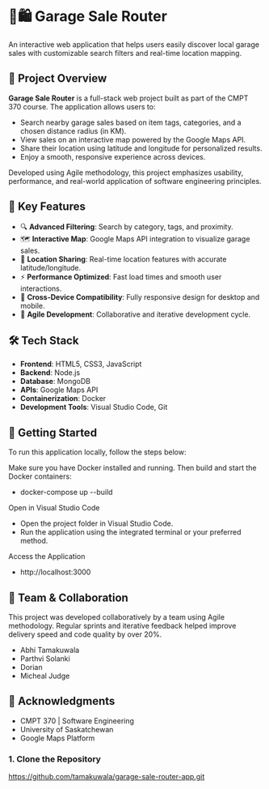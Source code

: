 # 🚗🛍️ Garage Sale Router

An interactive web application that helps users easily discover local garage sales with customizable search filters and real-time location mapping.

## 📌 Project Overview

**Garage Sale Router** is a full-stack web project built as part of the CMPT 370 course. The application allows users to:

- Search nearby garage sales based on item tags, categories, and a chosen distance radius (in KM).
- View sales on an interactive map powered by the Google Maps API.
- Share their location using latitude and longitude for personalized results.
- Enjoy a smooth, responsive experience across devices.

Developed using Agile methodology, this project emphasizes usability, performance, and real-world application of software engineering principles.

## 🧠 Key Features

- 🔍 **Advanced Filtering**: Search by category, tags, and proximity.
- 🗺️ **Interactive Map**: Google Maps API integration to visualize garage sales.
- 📍 **Location Sharing**: Real-time location features with accurate latitude/longitude.
- ⚡ **Performance Optimized**: Fast load times and smooth user interactions.
- 📱 **Cross-Device Compatibility**: Fully responsive design for desktop and mobile.
- 🤝 **Agile Development**: Collaborative and iterative development cycle.

## 🛠️ Tech Stack

- **Frontend**: HTML5, CSS3, JavaScript
- **Backend**: Node.js
- **Database**: MongoDB
- **APIs**: Google Maps API
- **Containerization**: Docker
- **Development Tools**: Visual Studio Code, Git

## 🚀 Getting Started

To run this application locally, follow the steps below:

Make sure you have Docker installed and running. Then build and start the Docker containers:

- docker-compose up --build

Open in Visual Studio Code

- Open the project folder in Visual Studio Code.
- Run the application using the integrated terminal or your preferred method.

Access the Application

- http://localhost:3000

## 👥 Team & Collaboration
This project was developed collaboratively by a team using Agile methodology. Regular sprints and iterative feedback helped improve delivery speed and code quality by over 20%.

- Abhi Tamakuwala
- Parthvi Solanki
- Dorian
- Micheal Judge

## 🙌 Acknowledgments
- CMPT 370 | Software Engineering
- University of Saskatchewan
- Google Maps Platform
  
### 1. Clone the Repository
https://github.com/tamakuwala/garage-sale-router-app.git
